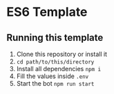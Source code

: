 # ES6 Template

## Running this template
1. Clone this repository or install it
2. `cd path/to/this/directory`
3. Install all dependencies `npm i`
4. Fill the values inside `.env`
5. Start the bot `npm run start`